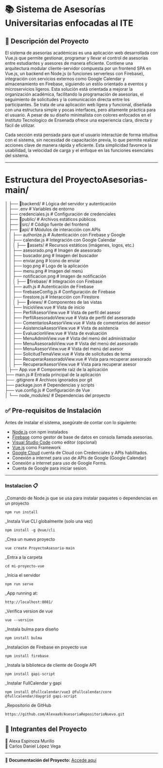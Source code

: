 # 📚 Sistema de Asesorías Universitarias enfocadas al ITE  

## 📝 Descripción del Proyecto  
El sistema de asesorías académicas es una aplicación web desarrollada con Vue.js que permite gestionar, programar y llevar el control de asesorías entre estudiantes y asesores de manera eficiente. Contiene una arquitectura modular cliente-servidor compuesta por un frontend SPA en Vue.js, un backend en Node.js (o funciones serverless con Firebase), integración con servicios externos como Google Calendar y almacenamiento en Firebase, siguiendo un estilo orientado a eventos y microservicios ligeros. Esta solución está orientada a mejorar la organización académica, facilitando la programación de asesorías, el seguimiento de solicitudes y la comunicación directa entre los participantes. Se trata de una aplicación web ligera y funcional, diseñada con una estructura simple y pocas interfaces, pero altamente práctica para el usuario. A pesar de su diseño minimalista con colores enfocados en el Instituto Tecnologico de Ensenada ofrece una experiencia clara, directa y fácil de utilizar.

Cada sección está pensada para que el usuario interactúe de forma intuitiva con el sistema, sin necesidad de capacitación previa, lo que permite realizar acciones clave de manera rápida y eficiente. Esta simplicidad favorece la usabilidad, la velocidad de carga y el enfoque en las funciones esenciales del sistema.

---

# Estructura del ProyectoAsesorias-main/<br>
│
├── 📁backend/               # Lógica del servidor y autenticación  
│   ├── .env                 # Variables de entorno  
│   ├── credenciales.js      # Configuración de credenciales  
│
├── 📁public/                # Archivos estáticos públicos  
│
├── 📁src/                     # Código fuente del frontend  
│   ├── 📁api/                 # Módulos de interacción con APIs  
│   │   ├── authorize.js     # Autenticación con Firebase y Google  
│   │   ├── calendar.js      # Integración con Google Calendar  
│   │
│   ├── 📁assets/              # Recursos estáticos (imágenes, logos, etc.)  
│   │   ├── asesorado.png    # Imagen de asesorado  
│   │   ├── buscador.png     # Imagen del buscador  
│   │   ├── enviar.png       # Icono de enviar  
│   │   ├── logo.png         # Logo de la aplicación  
│   │   ├── menu.png         # Imagen del menú  
│   │   ├── notificacion.png # Imagen de notificación  
│   │
│   ├── 📁firebase/            # Integración con Firebase  
│   │   ├── auth.js         # Autenticación de Firebase  
│   │   ├── firebaseConfig.js # Configuración de Firebase  
│   │   ├── firestore.js    # Interacción con Firestore  
│   │
│   ├── 📁views/               # Componentes de las vistas  
│   │   ├── InicioView.vue   # Vista de inicio  
│   │   ├── PerfilAsesorView.vue # Vista de perfil del asesor  
│   │   ├── PerfilAsesoradoView.vue # Vista de perfil del asesorado  
│   │   ├── ComentariosAsesorView.vue # Vista de comentarios del asesor  
│   │   ├── AsistenciaAsesorView.vue # Vista de asistencia  
│   │   ├── EvaluacionView.vue # Vista de evaluación  
│   │   ├── MenuAdminView.vue # Vista del menú del administrador  
│   │   ├── MenuAsesoradoView.vue # Vista del menú del asesorado  
│   │   ├── MenuAsesorView.vue # Vista del menú del asesor  
│   │   ├── SolicitudTemaView.vue # Vista de solicitudes de tema  
│   │   ├── RecuperarAsesoradoView.vue # Vista para recuperar asesorado  
│   │   ├── RecuperarAsesorView.vue # Vista para recuperar asesor  
│
├── App.vue                  # Componente raíz de la aplicación  
├── main.js                  # Entrada principal de la aplicación  
├── .gitignore               # Archivos ignorados por git  
├── package.json             # Dependencias y scripts  
├── vue.config.js            # Configuración de Vue  
│
└── node_modules/            # Dependencias del proyecto  


## ✅ Pre-requisitos de Instalación  

Antes de instalar el sistema, asegúrate de contar con lo siguiente:  

- [Node.js](https://nodejs.org/) con npm instalados  
- [Firebase](https://console.firebase.google.com/project/asesorias-32539/firestore/databases/-default-/data/~2FAsesorado~2Falumna@ite.edu.mx~2Fobservaciones~2Fomxqh9Lh0PFNiJ0SqqNM) como gestor de base de datos en consola llamada asesorias.
- [Visual Studio Code](https://code.visualstudio.com/) como editor (opcional)
- [Vue.js](https://vuejs.org/guide/quick-start.html) como Framework
- [Google Cloud](https://console.cloud.google.com/apis/library/browse?inv=1&invt=Abywwg&project=asesorias-459817) cuenta de Cloud con Credenciales y APIs habilitados.
- Conexión a internet para uso de APIs de Google (Google Calendar)
- Conexión a internet para uso de Google Forms.
- Cuenta de Google para iniciar sesion.

---

### Instalacion 📋

_Comando de Node.js que se usa para instalar paquetes o dependencias en un proyecto

```
npm run install
```
_Instala Vue CLI globalmente (solo una vez)

```
npm install -g @vue/cli
```
_Crea un nuevo proyecto 

```
vue create ProyectoAsesoria-main
```
_Entra a la carpeta 

```
cd mi-proyecto-vue
```
_Inicia el servidor 

```
npm run serve
```
_App running at:

```
http://localhost:8081/
```
_Verifica version de vue

```
vue --version
```
_Instala bulma para diseño

```
npm install bulma
```
_Instalacion de Firebase en proyecto vue

```
npm install firebase

```
_Instala la biblioteca de cliente de Google API

```
npm install gapi-script

```
_Instalar FullCalendar y gapi

```
npm install @fullcalendar/vue3 @fullcalendar/core @fullcalendar/daygrid gapi-script

```
_Repositorio de GitHub

```
https://github.com/Alexaa9/AsesoriaRepositorioNuevo.git

```


## 👥 Integrantes del Proyecto
👤 Alexa Espinoza Murillo <br>
👤 Carlos Daniel López Vega <br>

---

📄 **Documentación del Proyecto:** [Accede aquí](https://docs.google.com/document/d/1jm7XVzMNtXdvODL4rA-e8vWEbzKD7CJ24IId1VVeDOU/edit?usp=sharing)  


